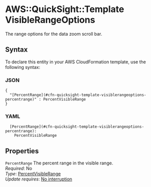 # AWS::QuickSight::Template VisibleRangeOptions<a name="aws-properties-quicksight-template-visiblerangeoptions"></a>

The range options for the data zoom scroll bar\.

## Syntax<a name="aws-properties-quicksight-template-visiblerangeoptions-syntax"></a>

To declare this entity in your AWS CloudFormation template, use the following syntax:

### JSON<a name="aws-properties-quicksight-template-visiblerangeoptions-syntax.json"></a>

```
{
  "[PercentRange](#cfn-quicksight-template-visiblerangeoptions-percentrange)" : PercentVisibleRange
}
```

### YAML<a name="aws-properties-quicksight-template-visiblerangeoptions-syntax.yaml"></a>

```
  [PercentRange](#cfn-quicksight-template-visiblerangeoptions-percentrange):
    PercentVisibleRange
```

## Properties<a name="aws-properties-quicksight-template-visiblerangeoptions-properties"></a>

`PercentRange` <a name="cfn-quicksight-template-visiblerangeoptions-percentrange"></a>
The percent range in the visible range\.  
_Required_: No  
_Type_: [PercentVisibleRange](aws-properties-quicksight-template-percentvisiblerange.md)  
_Update requires_: [No interruption](https://docs.aws.amazon.com/AWSCloudFormation/latest/UserGuide/using-cfn-updating-stacks-update-behaviors.html#update-no-interrupt)
